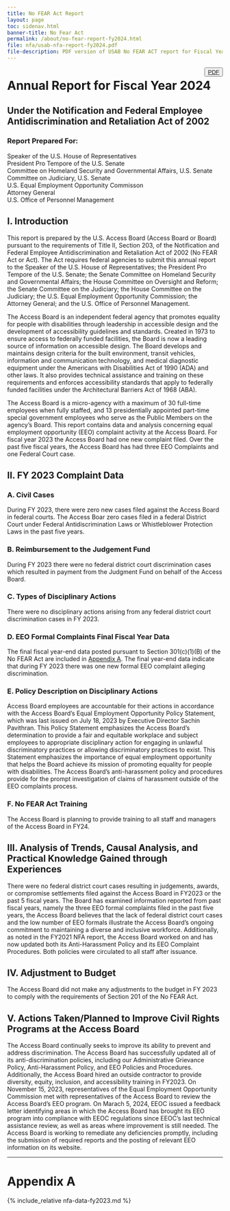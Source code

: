 ```yaml
---
title: No FEAR Act Report
layout: page
toc: sidenav.html
banner-title: No Fear Act
permalink: /about/no-fear-report-fy2024.html
file: nfa/usab-nfa-report-fy2024.pdf
file-description: PDF version of USAB No FEAR ACT report for Fiscal Year 2024
---
```

<button type="button" class="usa-button--outline" style="float:right" title="{{ page.file-description }}"><a href="{{ site.baseurl }}/files/{{ page.file }}">PDF</a></button>

# Annual Report for Fiscal Year 2024
## Under the Notification and Federal Employee Antidiscrimination and Retaliation Act of 2002
### Report Prepared For:
Speaker of the U.S. House of Representatives \
President Pro Tempore of the U.S. Senate \
Committee on Homeland Security and Governmental Affairs, U.S. Senate \
Committee on Judiciary, U.S. Senate \
U.S. Equal Employment Opportunity Commisson \
Attorney General \
U.S. Office of Personnel Management

## I. Introduction

This report is prepared by the U.S. Access Board (Access Board or Board) pursuant to the requirements of Title II, Section 203, of the Notification and Federal Employee Antidiscrimination and Retaliation Act of 2002 (No FEAR Act or Act).  The Act requires federal agencies to submit this annual report to the Speaker of the U.S. House of Representatives; the President Pro Tempore of the U.S. Senate; the Senate Committee on Homeland Security and Governmental Affairs; the House Committee on Oversight and Reform; the Senate Committee on the Judiciary; the House Committee on the Judiciary; the U.S. Equal Employment Opportunity Commission; the Attorney General; and the U.S. Office of Personnel Management.

The Access Board is an independent federal agency that promotes equality for people with disabilities through leadership in accessible design and the development of accessibility guidelines and standards.  Created in 1973 to ensure access to federally funded facilities, the Board is now a leading source of information on accessible design.  The Board develops and maintains design criteria for the built environment, transit vehicles, information and communication technology, and medical diagnostic equipment under the Americans with Disabilities Act of 1990 (ADA) and other laws.  It also provides technical assistance and training on these requirements and enforces accessibility standards that apply to federally funded facilities under the Architectural Barriers Act of 1968 (ABA).

The Access Board is a micro-agency with a maximum of 30 full-time employees when fully staffed, and 13 presidentially appointed part-time special government employees who serve as the Public Members on the agency’s Board.  This report contains data and analysis concerning equal employment opportunity (EEO) complaint activity at the Access Board.  For fiscal year 2023 the Access Board had one new complaint filed.  Over the past five fiscal years, the Access Board has had three EEO Complaints and one Federal Court case.

## II. FY 2023 Complaint Data

### A. Civil Cases

During FY 2023, there were zero new cases filed against the Access Board in federal courts.  The Access Boar zero cases filed in a federal District Court under Federal Antidiscrimination Laws or Whistleblower Protection Laws in the past five years.

### B. Reimbursement to the Judgement Fund

During FY 2023 there were no federal district court discrimination cases which resulted in payment from the Judgment Fund on behalf of the Access Board.

### C. Types of Disciplinary Actions

There were no disciplinary actions arising from any federal district court discrimination cases in FY 2023.

### D. EEO Formal Complaints Final Fiscal Year Data

The final fiscal year-end data posted pursuant to Section 301(c)(1)(B) of the No FEAR Act are included in [Appendix A](#appendix-a).  The final year-end data indicate that during FY 2023 there was one new formal EEO complaint alleging discrimination.

### E. Policy Description on Disciplinary Actions

Access Board employees are accountable for their actions in accordance with the Access Board’s Equal Employment Opportunity Policy Statement, which was last issued on July 18, 2023 by Executive Director Sachin Pavithran.  This Policy Statement emphasizes the Access Board’s determination to provide a fair and equitable workplace and subject employees to appropriate disciplinary action for engaging in unlawful discriminatory practices or allowing discriminatory practices to exist.  This Statement emphasizes the importance of equal employment opportunity that helps the Board achieve its mission of promoting equality for people with disabilities.  The Access Board’s anti-harassment policy and procedures provide for the prompt investigation of claims of harassment outside of the EEO complaints process.

### F. No FEAR Act Training

The Access Board is planning to provide training to all staff and managers of the Access Board in FY24.

## III. Analysis of Trends, Causal Analysis, and Practical Knowledge Gained through Experiences

There were no federal district court cases resulting in judgements, awards, or compromise settlements filed against the Access Board in FY2023 or the past 5 fiscal years. The Board has examined information reported from past fiscal years, namely the three EEO formal complaints filed in the past five years, the Access Board believes that the lack of federal district court cases and the low number of EEO formals illustrate the Access Board’s ongoing commitment to maintaining a diverse and inclusive workforce. Additionally, as noted in the FY2021 NFA report, the Access Board worked on and has now updated both its Anti-Harassment Policy and its EEO Complaint Procedures. Both policies were circulated to all staff after issuance.

## IV. Adjustment to Budget

The Access Board did not make any adjustments to the budget in FY 2023 to comply with the requirements of Section 201 of the No FEAR Act.

## V. Actions Taken/Planned to Improve Civil Rights Programs at the Access Board

The Access Board continually seeks to improve its ability to prevent and address discrimination.  The Access Board has successfully updated all of its anti-discrimination policies, including our Administrative Grievance Policy, Anti-Harassment Policy, and EEO Policies and Procedures.  Additionally, the Access Board hired an outside contractor to provide diversity, equity, inclusion, and accessibility training in FY2023.  On November 15, 2023, representatives of the Equal Employment Opportunity Commission met with representatives of the Access Board to review the Access Board’s EEO program. On Marach 5, 2024, EEOC issued a feedback letter identifying areas in which the Access Board has brought its EEO program into compliance with EEOC regulations since EEOC’s last technical assistance review, as well as areas where improvement is still needed.  The Access Board is working to remediate any deficiencies promptly, including the submission of required reports and the posting of relevant EEO information on its website.

<hr />

# Appendix A

{% include_relative nfa-data-fy2023.md %}
